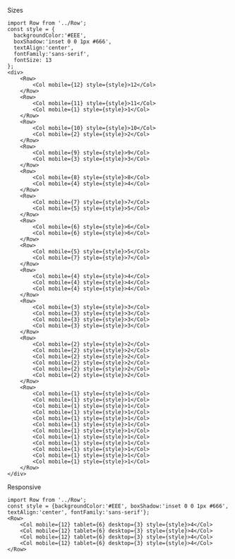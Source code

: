Sizes

    import Row from '../Row';
    const style = {
      backgroundColor:'#EEE',
      boxShadow:'inset 0 0 1px #666',
      textAlign:'center',
      fontFamily:'sans-serif',
      fontSize: 13
    };
    <div>
        <Row>
            <Col mobile={12} style={style}>12</Col>
        </Row>
        <Row>
            <Col mobile={11} style={style}>11</Col>
            <Col mobile={1} style={style}>1</Col>
        </Row>
        <Row>
            <Col mobile={10} style={style}>10</Col>
            <Col mobile={2} style={style}>2</Col>
        </Row>
        <Row>
            <Col mobile={9} style={style}>9</Col>
            <Col mobile={3} style={style}>3</Col>
        </Row>
        <Row>
            <Col mobile={8} style={style}>8</Col>
            <Col mobile={4} style={style}>4</Col>
        </Row>
        <Row>
            <Col mobile={7} style={style}>7</Col>
            <Col mobile={5} style={style}>5</Col>
        </Row>
        <Row>
            <Col mobile={6} style={style}>6</Col>
            <Col mobile={6} style={style}>6</Col>
        </Row>
        <Row>
            <Col mobile={5} style={style}>5</Col>
            <Col mobile={7} style={style}>7</Col>
        </Row>
        <Row>
            <Col mobile={4} style={style}>4</Col>
            <Col mobile={4} style={style}>4</Col>
            <Col mobile={4} style={style}>4</Col>
        </Row>
        <Row>
            <Col mobile={3} style={style}>3</Col>
            <Col mobile={3} style={style}>3</Col>
            <Col mobile={3} style={style}>3</Col>
            <Col mobile={3} style={style}>3</Col>
        </Row>
        <Row>
            <Col mobile={2} style={style}>2</Col>
            <Col mobile={2} style={style}>2</Col>
            <Col mobile={2} style={style}>2</Col>
            <Col mobile={2} style={style}>2</Col>
            <Col mobile={2} style={style}>2</Col>
            <Col mobile={2} style={style}>2</Col>
        </Row>
        <Row>
            <Col mobile={1} style={style}>1</Col>
            <Col mobile={1} style={style}>1</Col>
            <Col mobile={1} style={style}>1</Col>
            <Col mobile={1} style={style}>1</Col>
            <Col mobile={1} style={style}>1</Col>
            <Col mobile={1} style={style}>1</Col>
            <Col mobile={1} style={style}>1</Col>
            <Col mobile={1} style={style}>1</Col>
            <Col mobile={1} style={style}>1</Col>
            <Col mobile={1} style={style}>1</Col>
            <Col mobile={1} style={style}>1</Col>
            <Col mobile={1} style={style}>1</Col>
        </Row>
    </div>

Responsive

    import Row from '../Row';
    const style = {backgroundColor:'#EEE', boxShadow:'inset 0 0 1px #666', textAlign:'center', fontFamily:'sans-serif'};
    <Row>
        <Col mobile={12} tablet={6} desktop={3} style={style}>4</Col>
        <Col mobile={12} tablet={6} desktop={3} style={style}>4</Col>
        <Col mobile={12} tablet={6} desktop={3} style={style}>4</Col>
        <Col mobile={12} tablet={6} desktop={3} style={style}>4</Col>
    </Row>
